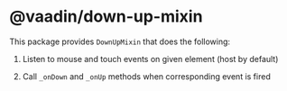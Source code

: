 # @vaadin/down-up-mixin

This package provides `DownUpMixin` that does the following:

1. Listen to mouse and touch events on given element (host by default)

2. Call `_onDown` and `_onUp` methods when corresponding event is fired
